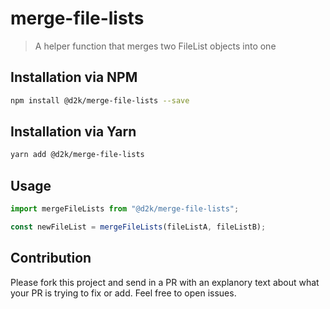 # merge-file-lists

> A helper function that merges two FileList objects into one

## Installation via NPM

```sh
npm install @d2k/merge-file-lists --save
```

## Installation via Yarn

```sh
yarn add @d2k/merge-file-lists
```

## Usage

```js
import mergeFileLists from "@d2k/merge-file-lists";

const newFileList = mergeFileLists(fileListA, fileListB);
```

## Contribution

Please fork this project and send in a PR with an explanory text about what your PR is trying to fix or add. Feel free to open issues.
